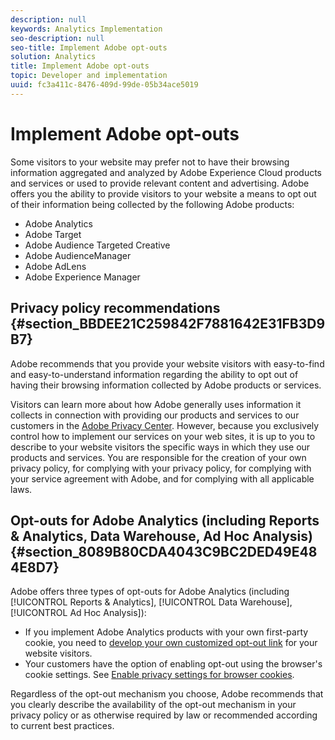 ```yaml
---
description: null
keywords: Analytics Implementation
seo-description: null
seo-title: Implement Adobe opt-outs
solution: Analytics
title: Implement Adobe opt-outs
topic: Developer and implementation
uuid: fc3a411c-8476-409d-99de-05b34ace5019
---
```


# Implement Adobe opt-outs

Some visitors to your website may prefer not to have their browsing information aggregated and analyzed by Adobe Experience Cloud products and services or used to provide relevant content and advertising. Adobe offers you the ability to provide visitors to your website a means to opt out of their information being collected by the following Adobe products:

* Adobe Analytics 
* Adobe Target 
* Adobe Audience Targeted Creative 
* Adobe AudienceManager 
* Adobe AdLens 
* Adobe Experience Manager

## Privacy policy recommendations {#section_BBDEE21C259842F7881642E31FB3D9B7}

Adobe recommends that you provide your website visitors with easy-to-find and easy-to-understand information regarding the ability to opt out of having their browsing information collected by Adobe products or services.

Visitors can learn more about how Adobe generally uses information it collects in connection with providing our products and services to our customers in the [Adobe Privacy Center](https://www.adobe.com/privacy.html). However, because you exclusively control how to implement our services on your web sites, it is up to you to describe to your website visitors the specific ways in which they use our products and services. You are responsible for the creation of your own privacy policy, for complying with your privacy policy, for complying with your service agreement with Adobe, and for complying with all applicable laws.

## Opt-outs for Adobe Analytics (including Reports & Analytics, Data Warehouse, Ad Hoc Analysis) {#section_8089B80CDA4043C9BC2DED49E484E8D7}

Adobe offers three types of opt-outs for Adobe Analytics (including [!UICONTROL Reports & Analytics], [!UICONTROL Data Warehouse], [!UICONTROL Ad Hoc Analysis]):

* If you implement Adobe Analytics products with your own first-party cookie, you need to [develop your own customized opt-out link](../../../implement/js-implementation/data-collection/opt-out-link.md#concept_C2C4F19811A445EF9E9BEAC709B568A9) for your website visitors. 
* Your customers have the option of enabling opt-out using the browser's cookie settings. See [Enable privacy settings for browser cookies](https://marketing.adobe.com/resources/help/en_US/whitepapers/cookies/?f=browser_cookie_settings).

Regardless of the opt-out mechanism you choose, Adobe recommends that you clearly describe the availability of the opt-out mechanism in your privacy policy or as otherwise required by law or recommended according to current best practices. 
